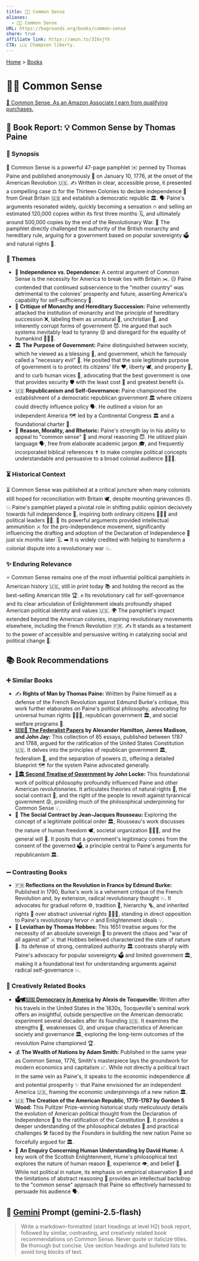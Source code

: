 ```yaml
---
title: 🧠💡 Common Sense
aliases:
  - 🧠💡 Common Sense
URL: https://bagrounds.org/books/common-sense
share: true
affiliate link: https://amzn.to/3I6vjYX
CTA: 🇺🇸 Champion liberty.
---
```

[Home](../index.md) > [Books](./index.md)  
# 🧠💡 Common Sense  
[🛒 Common Sense. As an Amazon Associate I earn from qualifying purchases.](https://amzn.to/3I6vjYX)  
  
## 📖 Book Report: 💡 Common Sense by Thomas Paine  
  
### 📜 Synopsis  
📜 Common Sense is a powerful 47-page pamphlet ✉️ penned by Thomas Paine and published anonymously 🤫 on January 10, 1776, at the onset of the American Revolution 🇺🇸. ✍️ Written in clear, accessible prose, it presented a compelling case ⚖️ for the Thirteen Colonies to declare independence 🗽 from Great Britain 🇬🇧 and establish a democratic republic 🏛️. 🗣️ Paine's arguments resonated widely, quickly becoming a sensation 🔥 and selling an estimated 120,000 copies within its first three months 🗓️, and ultimately around 500,000 copies by the end of the Revolutionary War. 👑 The pamphlet directly challenged the authority of the British monarchy and hereditary rule, arguing for a government based on popular sovereignty 🗳️ and natural rights 🌱.  
  
### 🔑 Themes  
* 🤝 **Independence vs. Dependence:** A central argument of Common Sense is the necessity for America to break ties with Britain ✂️. 😥 Paine contended that continued subservience to the "mother country" was detrimental to the colonies' prosperity and future, asserting America's capability for self-sufficiency 💪.  
* 👑 **Critique of Monarchy and Hereditary Succession:** Paine vehemently attacked the institution of monarchy and the principle of hereditary succession ❌, labeling them as unnatural 👻, unchristian 🙏, and inherently corrupt forms of government 😈. He argued that such systems inevitably lead to tyranny 😡 and disregard for the equality of humankind 🧑‍🤝‍🧑.  
* 🏛️ **The Purpose of Government:** Paine distinguished between society, which he viewed as a blessing 🙏, and government, which he famously called a "necessary evil" 👿. He posited that the sole legitimate purpose of government is to protect its citizens' life ❤️, liberty 🕊️, and property 🏡, and to curb human vices 🚫, advocating that the best government is one that provides security 🛡️ with the least cost 💸 and greatest benefit 👍.  
* 🇺🇸 **Republicanism and Self-Governance:** Paine championed the establishment of a democratic republican government 🏛️ where citizens could directly influence policy 🗣️. He outlined a vision for an independent America 🗺️ led by a Continental Congress 🏛️ and a foundational charter 📜.  
* 🧠 **Reason, Morality, and Rhetoric:** Paine's strength lay in his ability to appeal to "common sense" 🤔 and moral reasoning 😇. He utilized plain language 🗣️, free from elaborate academic jargon 🎓, and frequently incorporated biblical references ✝️ to make complex political concepts understandable and persuasive to a broad colonial audience 🧑‍🤝‍🧑.  
  
### ⏳ Historical Context  
⏳ Common Sense was published at a critical juncture when many colonists still hoped for reconciliation with Britain 🕊️, despite mounting grievances 😠. 💥 Paine's pamphlet played a pivotal role in shifting public opinion decisively towards full independence 🗽, inspiring both ordinary citizens 🧑‍🤝‍🧑 and political leaders 👨‍💼. 📜 Its powerful arguments provided intellectual ammunition ⚔️ for the pro-independence movement, significantly influencing the drafting and adoption of the Declaration of Independence 📜 just six months later 🗓️. ➡️ It is widely credited with helping to transform a colonial dispute into a revolutionary war 💥.  
  
### ✨ Enduring Relevance  
⭐ Common Sense remains one of the most influential political pamphlets in American history 🇺🇸, still in print today 📚 and holding the record as the best-selling American title 🏆. ✊ Its revolutionary call for self-governance and its clear articulation of Enlightenment ideals profoundly shaped American political identity and values 🇺🇸. 🌍 The pamphlet's impact extended beyond the American colonies, inspiring revolutionary movements elsewhere, including the French Revolution 🇫🇷. ✍️ It stands as a testament to the power of accessible and persuasive writing in catalyzing social and political change 🚀.  
  
## 📚 Book Recommendations  
  
### ➕ Similar Books  
  
* ✍️ **Rights of Man by Thomas Paine:** Written by Paine himself as a defense of the French Revolution against Edmund Burke's critique, this work further elaborates on Paine's political philosophy, advocating for universal human rights 🧑‍🤝‍🧑, republican government 🏛️, and social welfare programs 💖.  
* **[🇺🇸📜 The Federalist Papers](./the-federalist-papers.md) by Alexander Hamilton, James Madison, and John Jay:** This collection of 85 essays, published between 1787 and 1788, argued for the ratification of the United States Constitution 🇺🇸. It delves into the principles of republican government 🏛️, federalism 🤝, and the separation of powers ⚖️, offering a detailed blueprint 🗺️ for the system Paine advocated generally.  
* **[👑🏛️ Second Treatise of Government](./second-treatise-of-government.md) by John Locke:** This foundational work of political philosophy profoundly influenced Paine and other American revolutionaries. It articulates theories of natural rights 🌱, the social contract 🤝, and the right of the people to revolt against tyrannical government 😡, providing much of the philosophical underpinning for Common Sense 💡.  
* 🤝 **The Social Contract by Jean-Jacques Rousseau:** Exploring the concept of a legitimate political order 🏛️, Rousseau's work discusses the nature of human freedom 🕊️, societal organization 🧑‍🤝‍🧑, and the general will 🤔. It posits that a government's legitimacy comes from the consent of the governed 🗳️, a principle central to Paine's arguments for republicanism 🏛️.  
  
### ➖ Contrasting Books  
  
* 🇫🇷 **Reflections on the Revolution in France by Edmund Burke:** Published in 1790, Burke's work is a vehement critique of the French Revolution and, by extension, radical revolutionary thought 💥. It advocates for gradual reform ⚙️, tradition 👴, hierarchy 🪜, and inherited rights 👑 over abstract universal rights 🧑‍🤝‍🧑, standing in direct opposition to Paine's revolutionary fervor 🔥 and Enlightenment ideals 💡.  
* 👑 **Leviathan by Thomas Hobbes:** This 1651 treatise argues for the necessity of an absolute sovereign 👑 to prevent the chaos and "war of all against all" ⚔️ that Hobbes believed characterized the state of nature 🌳. Its defense of strong, centralized authority 🏛️ contrasts sharply with Paine's advocacy for popular sovereignty 🗳️ and limited government 🏛️, making it a foundational text for understanding arguments against radical self-governance 💥.  
  
### 🎨 Creatively Related Books  
  
* **[🗳️🕊️🇺🇸 Democracy in America](./democracy-in-america.md) by Alexis de Tocqueville:** Written after his travels in the United States in the 1830s, Tocqueville's seminal work offers an insightful, outside perspective on the American democratic experiment several decades after its founding 🇺🇸. It examines the strengths 💪, weaknesses 😥, and unique characteristics of American society and governance 🏛️, exploring the long-term outcomes of the revolution Paine championed 🏆.  
* 💰 **The Wealth of Nations by Adam Smith:** Published in the same year as Common Sense, 1776, Smith's masterpiece lays the groundwork for modern economics and capitalism 📈. While not directly a political tract in the same vein as Paine's, it speaks to the economic independence 💰 and potential prosperity ✨ that Paine envisioned for an independent America 🇺🇸, framing the economic underpinnings of a new nation 🏛️.  
* 🇺🇸 **The Creation of the American Republic, 1776-1787 by Gordon S Wood:** This Pulitzer Prize-winning historical study meticulously details the evolution of American political thought from the Declaration of Independence 📜 to the ratification of the Constitution 📜. It provides a deeper understanding of the philosophical debates 🤔 and practical challenges 🛠️ faced by the Founders in building the new nation Paine so forcefully argued for 🏛️.  
* 🧠 **An Enquiry Concerning Human Understanding by David Hume:** A key work of the Scottish Enlightenment, Hume's philosophical text explores the nature of human reason 🤔, experience 👁️, and belief 🙏. While not political in nature, its emphasis on empirical observation 🔬 and the limitations of abstract reasoning 💭 provides an intellectual backdrop to the "common sense" approach that Paine so effectively harnessed to persuade his audience 🗣️.  
  
## 💬 [Gemini](https://gemini.google.com) Prompt (gemini-2.5-flash)  
> Write a markdown-formatted (start headings at level H2) book report, followed by similar, contrasting, and creatively related book recommendations on Common Sense. Never quote or italicize titles. Be thorough but concise. Use section headings and bulleted lists to avoid long blocks of text.